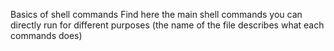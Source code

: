 Basics of shell commands
Find here the main shell commands you can directly run for different purposes (the name of the file describes what each commands does)
